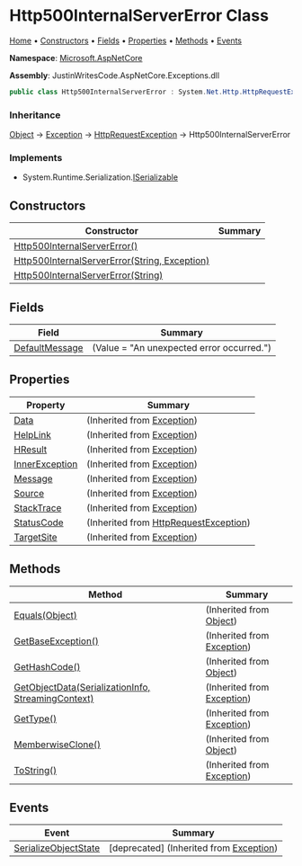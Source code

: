# Http500InternalServerError Class

[Home](../../README.md) &#x2022; [Constructors](#constructors) &#x2022; [Fields](#fields) &#x2022; [Properties](#properties) &#x2022; [Methods](#methods) &#x2022; [Events](#events)

**Namespace**: [Microsoft.AspNetCore](../README.md)

**Assembly**: JustinWritesCode\.AspNetCore\.Exceptions\.dll

```csharp
public class Http500InternalServerError : System.Net.Http.HttpRequestException
```

### Inheritance

[Object](https://docs.microsoft.com/en-us/dotnet/api/system.object) &#x2192; [Exception](https://docs.microsoft.com/en-us/dotnet/api/system.exception) &#x2192; [HttpRequestException](https://docs.microsoft.com/en-us/dotnet/api/system.net.http.httprequestexception) &#x2192; Http500InternalServerError

### Implements

* System\.Runtime\.Serialization\.[ISerializable](https://docs.microsoft.com/en-us/dotnet/api/system.runtime.serialization.iserializable)

## Constructors

| Constructor | Summary |
| ----------- | ------- |
| [Http500InternalServerError()](-ctor/README.md#2076691521) | |
| [Http500InternalServerError(String, Exception)](-ctor/README.md#336383930) | |
| [Http500InternalServerError(String)](-ctor/README.md#3002745181) | |

## Fields

| Field | Summary |
| ----- | ------- |
| [DefaultMessage](DefaultMessage/README.md) |  \(Value = "An unexpected error occurred\."\) |

## Properties

| Property | Summary |
| -------- | ------- |
| [Data](https://docs.microsoft.com/en-us/dotnet/api/system.exception.data) |  \(Inherited from [Exception](https://docs.microsoft.com/en-us/dotnet/api/system.exception)\) |
| [HelpLink](https://docs.microsoft.com/en-us/dotnet/api/system.exception.helplink) |  \(Inherited from [Exception](https://docs.microsoft.com/en-us/dotnet/api/system.exception)\) |
| [HResult](https://docs.microsoft.com/en-us/dotnet/api/system.exception.hresult) |  \(Inherited from [Exception](https://docs.microsoft.com/en-us/dotnet/api/system.exception)\) |
| [InnerException](https://docs.microsoft.com/en-us/dotnet/api/system.exception.innerexception) |  \(Inherited from [Exception](https://docs.microsoft.com/en-us/dotnet/api/system.exception)\) |
| [Message](https://docs.microsoft.com/en-us/dotnet/api/system.exception.message) |  \(Inherited from [Exception](https://docs.microsoft.com/en-us/dotnet/api/system.exception)\) |
| [Source](https://docs.microsoft.com/en-us/dotnet/api/system.exception.source) |  \(Inherited from [Exception](https://docs.microsoft.com/en-us/dotnet/api/system.exception)\) |
| [StackTrace](https://docs.microsoft.com/en-us/dotnet/api/system.exception.stacktrace) |  \(Inherited from [Exception](https://docs.microsoft.com/en-us/dotnet/api/system.exception)\) |
| [StatusCode](https://docs.microsoft.com/en-us/dotnet/api/system.net.http.httprequestexception.statuscode) |  \(Inherited from [HttpRequestException](https://docs.microsoft.com/en-us/dotnet/api/system.net.http.httprequestexception)\) |
| [TargetSite](https://docs.microsoft.com/en-us/dotnet/api/system.exception.targetsite) |  \(Inherited from [Exception](https://docs.microsoft.com/en-us/dotnet/api/system.exception)\) |

## Methods

| Method | Summary |
| ------ | ------- |
| [Equals(Object)](https://docs.microsoft.com/en-us/dotnet/api/system.object.equals) |  \(Inherited from [Object](https://docs.microsoft.com/en-us/dotnet/api/system.object)\) |
| [GetBaseException()](https://docs.microsoft.com/en-us/dotnet/api/system.exception.getbaseexception) |  \(Inherited from [Exception](https://docs.microsoft.com/en-us/dotnet/api/system.exception)\) |
| [GetHashCode()](https://docs.microsoft.com/en-us/dotnet/api/system.object.gethashcode) |  \(Inherited from [Object](https://docs.microsoft.com/en-us/dotnet/api/system.object)\) |
| [GetObjectData(SerializationInfo, StreamingContext)](https://docs.microsoft.com/en-us/dotnet/api/system.exception.getobjectdata) |  \(Inherited from [Exception](https://docs.microsoft.com/en-us/dotnet/api/system.exception)\) |
| [GetType()](https://docs.microsoft.com/en-us/dotnet/api/system.exception.gettype) |  \(Inherited from [Exception](https://docs.microsoft.com/en-us/dotnet/api/system.exception)\) |
| [MemberwiseClone()](https://docs.microsoft.com/en-us/dotnet/api/system.object.memberwiseclone) |  \(Inherited from [Object](https://docs.microsoft.com/en-us/dotnet/api/system.object)\) |
| [ToString()](https://docs.microsoft.com/en-us/dotnet/api/system.exception.tostring) |  \(Inherited from [Exception](https://docs.microsoft.com/en-us/dotnet/api/system.exception)\) |

## Events

| Event | Summary |
| ----- | ------- |
| [SerializeObjectState](https://docs.microsoft.com/en-us/dotnet/api/system.exception.serializeobjectstate) | \[deprecated\]  \(Inherited from [Exception](https://docs.microsoft.com/en-us/dotnet/api/system.exception)\) |

